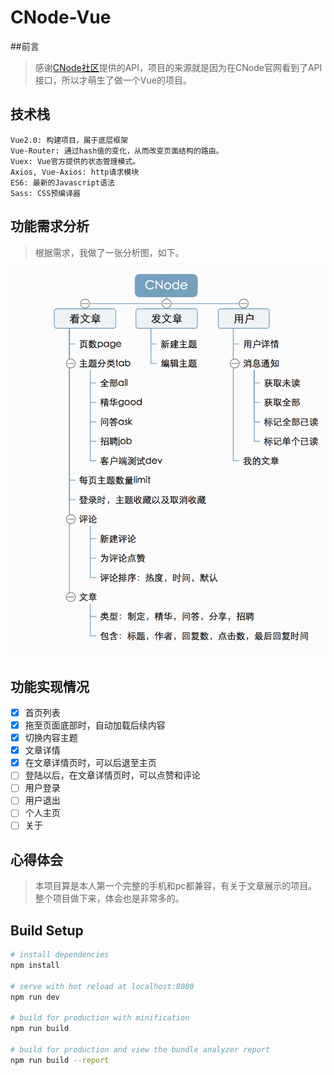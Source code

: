 # CNode-Vue

##前言
> 感谢[CNode社区](https://cnodejs.org/)提供的API，项目的来源就是因为在CNode官网看到了API接口，所以才萌生了做一个Vue的项目。

## 技术栈
```$xslt
Vue2.0: 构建项目，属于底层框架
Vue-Router: 通过hash值的变化，从而改变页面结构的路由。
Vuex: Vue官方提供的状态管理模式。
Axios, Vue-Axios: http请求模块
ES6: 最新的Javascript语法
Sass: CSS预编译器
```

## 功能需求分析
> 根据需求，我做了一张分析图，如下。

![CNode需求分析图](/src/pic/CNode功能需求分析.png)

## 功能实现情况
 - [x] 首页列表
 - [x] 拖至页面底部时，自动加载后续内容
 - [x] 切换内容主题
 - [x] 文章详情
 - [x] 在文章详情页时，可以后退至主页
 - [ ] 登陆以后，在文章详情页时，可以点赞和评论
 - [ ] 用户登录
 - [ ] 用户退出
 - [ ] 个人主页
 - [ ] 关于
 
 ## 心得体会
 > 本项目算是本人第一个完整的手机和pc都兼容，有关于文章展示的项目。整个项目做下来，体会也是非常多的。

## Build Setup

``` bash
# install dependencies
npm install

# serve with hot reload at localhost:8080
npm run dev

# build for production with minification
npm run build

# build for production and view the bundle analyzer report
npm run build --report
```
